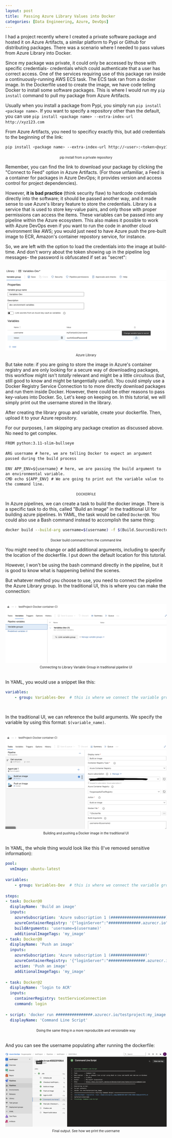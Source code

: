 ```yaml
---
layout: post
title:  Passing Azure Library Values into Docker
categories: [Data Engineering, Azure, DevOps]
---
```


I had a project recently where I created a private software package and hosted it on Azure Artifacts, a similar platform to Pypi or Github for distributing packages. There was a scenario where I needed to pass values from Azure Library into Docker.

Since my package was private, it could only be accessed by those with specific credentials- credentials which could authenticate that a user has correct access. One of the services requiring use of this package ran inside a continuously-running AWS ECS task. The ECS task ran from a docker image. In the Dockerfile used to create the image, we have code telling Docker to install some software packages. This is where I would run my `pip install` command to pull my package from Azure Artifacts.

Usually when you install a package from Pypi, you simply run `pip install <package name>`. If you want to specify a repository other than the default, you can use `pip install <package name> --extra-index-url http://xyz123.com`

From Azure Artifacts, you need to specificy exactly this, but add credentials to the beginning of the link: 

```bash
pip install <package name> --extra-index-url http://<user>:<token>@xyz123.com
```
<div style="display: flex;">
    <div style="flex: 30%; text-align: center;">
         <span style="font-size: 10px">pip install from a private repository</span>
    </div>
</div>


Remember, you can find the link to download your package by clicking the "Connect to Feed" option in Azure Artifacts. (For those unfamiliar, a Feed is a container for packages in Azure DevOps; it provides version and access control for project dependencies).

However, **it is bad practice** (think security flaw) to hardcode credentials directly into the software; it should be passed another way, and it made sense to use Azure's library feature to store the credentials. Library is a service that is used to store key-value pairs, and only those with proper permissions can access the items. These variables can be passed into any pipeline within the Azure ecosystem. This also makes it possible to work with Azure DevOps even if you want to run the code in another cloud environment like AWS; you would just need to have Azure push the pre-built image to ECR, Amazon's container repostory service, for instance. 

So, we are left with the option to load the credentials into the image at build-time. And don't worry about the token showing up in the pipeline log messages- the password is obfuscated if set as "secret": 

<br>

<div style="display: flex;">
    <div style="flex: 30%; text-align: center;">
        <img src="/images/azure-library-docker/azure-library-secure-token.png" alt="Secure Azure Library Value">
         <span style="font-size: 10px">Azure Library</span>
    </div>
</div>


But take note: if you are going to store the image in Azure's container registry and are only looking for a secure way of downloading packages, this workflow might isn't *totally* relevant and might be a little circuitous (but, still good to know and might be tangentially useful). You could simply use a Docker Registry Service Connection to to more directly download packages and run them inside Docker. However, there could be other reasons to pass key-values into Docker. So, Let's keep on keeping on. In this tutorial, we will simply print out the username stored in the library.

After creating the library group and variable, create your dockerfile. Then, upload it to your Azure repository. 

For our purposes, I am skipping any package creation as discussed above. No need to get complex.


```docker
FROM python:3.11-slim-bullseye

ARG username # here, we are telling Docker to expect an argument passed during the build process

ENV APP_ENV=${username} # here, we are passing the build argument to an environmental variable.
CMD echo ${APP_ENV} # We are going to print out the variable value to the command line.
```
<div style="display: flex;">
    <div style="flex: 30%; text-align: center;">
    <span style="font-size: 10px">DOCKERFILE</span>
    </div>
</div>

In Azure pipelines, we can create a task to build the docker image. There is a specific task to do this, called "Build an Image" in the traditional UI for building azure pipelines. In YAML, the task would be called `Docker@0`. You could also use a Bash command instead to accomplish the same thing:
```bash
docker build --build-arg username=$(username) -f $(Build.SourcesDirectory)/Dockerfile
```
<div style="display: flex;">
    <div style="flex: 30%; text-align: center;">
    <span style="font-size: 10px">Docker build command from the command line</span>
    </div>
</div>

You might need to change or add additional arguments, including to specify the location of the dockerfile. I put down the default location for this tutorial.

However, I won't be using the bash command directly in the pipeline, but it is good to know what is happening behind the scenes.


But whatever method you choose to use, you need to connect the pipeline the Azure Library group. In the traditional UI, this is where you can make the connection:

<br>

<div style="display: flex;">
    <div style="flex: 30%; text-align: center;">
        <img src="/images/azure-library-docker/variable-group.png " alt="Connecting to variable group">
        <span style="font-size: 10px">Connecting to Library Variable Group in traditional pipeline UI</span>
    </div>
</div>

<br>

In YAML, you would use a snippet like this:

```yaml
variables:
    - group: Variables-Dev  # this is where we connect the variable group to the YAML pipeline
```

<br>

In the traditional UI, we can  reference the build arguments. We specify the variable by using this format: `$(variable_name)`.

<br>

<div style="display: flex;">
    <div style="flex: 30%; text-align: center;">
        <img src="/images/azure-library-docker/BuildPipelineUI.png " alt="Build Pipeline UI">
        <span style="font-size: 10px">Building and pushing a Docker image in the traditional UI</span>
    </div>
</div>

<br>

In YAML, the whole thing would look like this (I've removed sensitive information):
```yaml
pool:
  vmImage: ubuntu-latest

variables:
    - group: Variables-Dev  # this is where we connect the variable group to the YAML pipeline

steps:
- task: Docker@0
  displayName: 'Build an image'
  inputs:
    azureSubscription: 'Azure subscription 1 (########################)'
    azureContainerRegistry: '{"loginServer":"##############.azurecr.io", "id" : "/subscriptions/################/resourceGroups/##########/providers/Microsoft.ContainerRegistry/registries/##########"}'
    buildArguments: 'username=$(username)'
    additionalImageTags: 'my_image'
- task: Docker@0
  displayName: 'Push an image'
  inputs:
    azureSubscription: 'Azure subscription 1 (###############)'
    azureContainerRegistry: '{"loginServer":"################.azurecr.io", "id" : "/subscriptions/##################/resourceGroups/#############/providers/Microsoft.ContainerRegistry/registries/#############"}'
    action: 'Push an image'
    additionalImageTags: 'my_image'

- task: Docker@2
  displayName: 'login to ACR'
  inputs:
    containerRegistry: testServiceConnection
    command: login

- script: 'docker run ################.azurecr.io/testproject:my_image'
  displayName: 'Command Line Script'
```
<div style="display: flex;">
    <div style="flex: 30%; text-align: center;">
        <span style="font-size: 10px">Doing the same thing in a more reproducible and versionable way</span>
    </div>
</div>

<br>



And you can see the username populating after running the dockerfile:


<div style="display: flex;">
    <div style="flex: 30%; text-align: center;">
        <img src="/images/azure-library-docker/final_output.png " alt="Final Output">
        <span style="font-size: 10px">Final output. See how we print the username</span>
    </div>
</div>